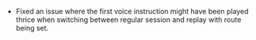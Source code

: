 - Fixed an issue where the first voice instruction might have been played thrice when switching between regular session and replay with route being set.
